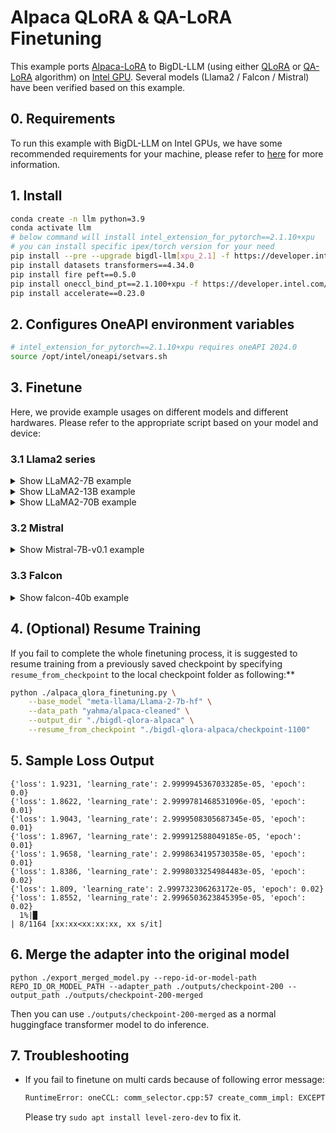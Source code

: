 # Alpaca QLoRA & QA-LoRA Finetuning

This example ports [Alpaca-LoRA](https://github.com/tloen/alpaca-lora/tree/main) to BigDL-LLM (using either [QLoRA](https://arxiv.org/abs/2305.14314) or [QA-LoRA](https://arxiv.org/abs/2309.14717) algorithm) on [Intel GPU](../../README.md). Several models (Llama2 / Falcon / Mistral) have been verified based on this example.

## 0. Requirements
To run this example with BigDL-LLM on Intel GPUs, we have some recommended requirements for your machine, please refer to [here](../../README.md#requirements) for more information.

## 1. Install

```bash
conda create -n llm python=3.9
conda activate llm
# below command will install intel_extension_for_pytorch==2.1.10+xpu
# you can install specific ipex/torch version for your need
pip install --pre --upgrade bigdl-llm[xpu_2.1] -f https://developer.intel.com/ipex-whl-stable-xpu
pip install datasets transformers==4.34.0
pip install fire peft==0.5.0
pip install oneccl_bind_pt==2.1.100+xpu -f https://developer.intel.com/ipex-whl-stable-xpu # necessary to run distributed finetuning
pip install accelerate==0.23.0
```

## 2. Configures OneAPI environment variables
```bash
# intel_extension_for_pytorch==2.1.10+xpu requires oneAPI 2024.0
source /opt/intel/oneapi/setvars.sh
```

## 3. Finetune

Here, we provide example usages on different models and different hardwares. Please refer to the appropriate script based on your model and device:

### 3.1 Llama2 series
<details><summary>Show LLaMA2-7B example</summary>

#### QLoRA

##### Finetuning LLaMA2-7B on single Arc A770

```bash
bash llama2-script/finetune_llama2_7b_arc_1_card.sh
```

##### Finetuning LLaMA2-7B on two Arc A770

```bash
bash llama2-script/finetune_llama2_7b_arc_2_card.sh
```

##### Finetuning LLaMA2-7B on single Data Center GPU Flex 170

```bash
bash llama2-script/finetune_llama2_7b_flex_170_1_card.sh
```

##### Finetuning LLaMA2-7B on three Data Center GPU Flex 170

```bash
bash llama2-script/finetune_llama2_7b_flex_170_3_card.sh
```

##### Finetuning LLaMA2-7B on single Intel Data Center GPU Max 1100

```bash
bash llama2-script/finetune_llama2_7b_pvc_1100_1_card.sh
```

##### Finetuning LLaMA2-7B on four Intel Data Center GPU Max 1100

```bash
bash finetune_llama2_7b_pvc_1100_4_card.sh
```

##### Finetuning LLaMA2-7B on single Intel Data Center GPU Max 1550

```bash
bash llama2-script/finetune_llama2_7b_pvc_1550_1_card.sh
```

##### Finetuning LLaMA2-7B on four Intel Data Center GPU Max 1550

```bash
bash llama2-script/finetune_llama2_7b_pvc_1550_4_card.sh
```

#### QA-LoRA
##### Finetuning LLaMA2-7B on single Arc A770

```bash
bash llama2-script/qalora_finetune_llama2_7b_arc_1_card.sh
```

##### Finetuning LLaMA2-7B on two Arc A770

```bash
bash llama2-script/qalora_finetune_llama2_7b_arc_2_card.sh
```

##### Finetuning LLaMA2-7B on single Tile Intel Data Center GPU Max 1550

```bash
bash llama2-script/qalora_finetune_llama2_7b_pvc_1550_1_tile.sh
```
</details>

<details><summary>Show LLaMA2-13B example</summary>

</details>

<details><summary>Show LLaMA2-70B example</summary>

</details>

### 3.2 Mistral
<details><summary>Show Mistral-7B-v0.1 example</summary>

Please note that if you want to finetune `Mistral-7B-v0.1`, you should upgrade `transformers` to `4.36.1` first:
```
pip install transformers==4.36.1
```

#### QLoRA

##### Finetuning Mistral-7B-v0.1 on single Arc A770
```bash
bash mistral-script/finetune_mistral_7b_arc_1card.sh
```

##### Finetuning Mistral-7B-v0.1 on single Intel Data Center GPU Max 1100
```bash
bash mistral-script/finetune_mistral_7b_pvc_1100_1card.sh
```

##### Finetuning Mistral-7B-v0.1 on single Tile Intel Data Center GPU Max 1550
```bash
bash mistral-script/finetune_mistral_7b_pvc_1550_1tile.sh
```

##### Finetuning Mistral-7B-v0.1 on four Intel Data Center GPU Max 1550
```bash
bash mistral-script/finetune_mistral_7b_pvc_1550_4card.sh
```

</details>

### 3.3 Falcon
<details><summary>Show falcon-40b example</summary>

#### QLoRA

##### Finetuning falcon-40b on single Intel Data Center GPU Max 1100
```bash
bash falcon-script/finetune_falcon_40b_pvc_1100_1_card.sh
```

##### Finetuning falcon-40b on single Tile Intel Data Center GPU Max 1550
```bash
bash falcon-script/finetune_falcon_40b_pvc_1550_1_tile.sh
```

</details>

## 4. (Optional) Resume Training
If you fail to complete the whole finetuning process, it is suggested to resume training from a previously saved checkpoint by specifying `resume_from_checkpoint` to the local checkpoint folder as following:**
```bash
python ./alpaca_qlora_finetuning.py \
    --base_model "meta-llama/Llama-2-7b-hf" \
    --data_path "yahma/alpaca-cleaned" \
    --output_dir "./bigdl-qlora-alpaca" \
    --resume_from_checkpoint "./bigdl-qlora-alpaca/checkpoint-1100"
```

## 5. Sample Loss Output
```log
{'loss': 1.9231, 'learning_rate': 2.9999945367033285e-05, 'epoch': 0.0}                                                                                                                            
{'loss': 1.8622, 'learning_rate': 2.9999781468531096e-05, 'epoch': 0.01}                                                                                                                           
{'loss': 1.9043, 'learning_rate': 2.9999508305687345e-05, 'epoch': 0.01}                                                                                                                           
{'loss': 1.8967, 'learning_rate': 2.999912588049185e-05, 'epoch': 0.01}                                                                                                                            
{'loss': 1.9658, 'learning_rate': 2.9998634195730358e-05, 'epoch': 0.01}                                                                                                                           
{'loss': 1.8386, 'learning_rate': 2.9998033254984483e-05, 'epoch': 0.02}                                                                                                                           
{'loss': 1.809, 'learning_rate': 2.999732306263172e-05, 'epoch': 0.02}                                                                                                                             
{'loss': 1.8552, 'learning_rate': 2.9996503623845395e-05, 'epoch': 0.02}                                                                                                                           
  1%|█                                                                                                                                                         | 8/1164 [xx:xx<xx:xx:xx, xx s/it]
```

## 6. Merge the adapter into the original model
```
python ./export_merged_model.py --repo-id-or-model-path REPO_ID_OR_MODEL_PATH --adapter_path ./outputs/checkpoint-200 --output_path ./outputs/checkpoint-200-merged
```

Then you can use `./outputs/checkpoint-200-merged` as a normal huggingface transformer model to do inference.

## 7. Troubleshooting
- If you fail to finetune on multi cards because of following error message:
  ```bash
  RuntimeError: oneCCL: comm_selector.cpp:57 create_comm_impl: EXCEPTION: ze_data was not initialized
  ```
  Please try `sudo apt install level-zero-dev` to fix it.
